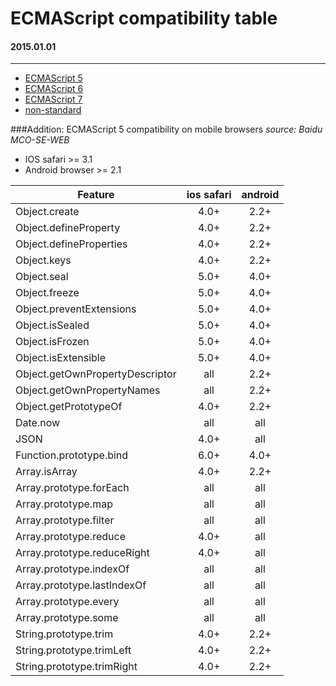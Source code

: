 ECMAScript compatibility table
====================
#### 2015.01.01
-------------
- [ECMAScript 5](http://kangax.github.io/compat-table/es5/)
- [ECMAScript 6](http://kangax.github.io/compat-table/es6/)
- [ECMAScript 7](http://kangax.github.io/compat-table/es7/)
- [non-standard](http://kangax.github.io/compat-table/non-standard/)

###Addition: ECMAScript 5 compatibility on mobile browsers
*source: Baidu MCO-SE-WEB*

- IOS safari >= 3.1
- Android browser >= 2.1

|Feature|ios safari|android|
|-------|:-------:|:------:|
|Object.create          |4.0+|2.2+|
|Object.defineProperty  |4.0+|2.2+|
|Object.defineProperties|4.0+|2.2+|
|Object.keys            |4.0+|2.2+|
|Object.seal            |5.0+|4.0+|
|Object.freeze          |5.0+|4.0+|
|Object.preventExtensions       |5.0+|4.0+|
|Object.isSealed        |5.0+|4.0+|
|Object.isFrozen        |5.0+|4.0+|
|Object.isExtensible    |5.0+|4.0+|
|Object.getOwnPropertyDescriptor|all|2.2+|
|Object.getOwnPropertyNames     |all|2.2+|
|Object.getPrototypeOf  |4.0+|2.2+|
|Date.now               |all|all|
|JSON                   |4.0+|all|
|Function.prototype.bind|6.0+|4.0+|
|Array.isArray          |4.0+|2.2+|
|Array.prototype.forEach|all|all|
|Array.prototype.map    |all|all|
|Array.prototype.filter |all|all|
|Array.prototype.reduce |4.0+|all|
|Array.prototype.reduceRight    |4.0+|all|
|Array.prototype.indexOf|all|all|
|Array.prototype.lastIndexOf    |all|all|
|Array.prototype.every  |all|all|
|Array.prototype.some   |all|all|
|String.prototype.trim  |4.0+|2.2+|
|String.prototype.trimLeft      |4.0+|2.2+|
|String.prototype.trimRight     |4.0+|2.2+|

